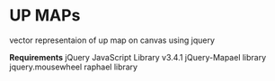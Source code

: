 # UP MAPs
vector representaion of  up map on canvas using jquery

**Requirements**
jQuery JavaScript Library v3.4.1
jQuery-Mapael library
jquery.mousewheel
raphael library
